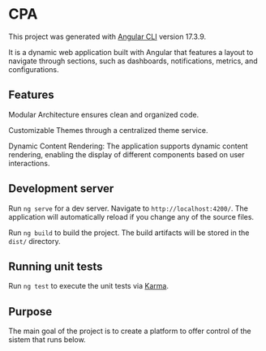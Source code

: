 # CPA

This project was generated with [Angular CLI](https://github.com/angular/angular-cli) version 17.3.9.

It is a dynamic web application built with Angular that features a layout to navigate through sections, such as dashboards, notifications, metrics, and configurations.

## Features

Modular Architecture ensures clean and organized code.

Customizable Themes through a centralized theme service.

Dynamic Content Rendering: The application supports dynamic content rendering, enabling the display of different components based on user interactions.


## Development server

Run `ng serve` for a dev server. Navigate to `http://localhost:4200/`. The application will automatically reload if you change any of the source files.

Run `ng build` to build the project. The build artifacts will be stored in the `dist/` directory.

## Running unit tests

Run `ng test` to execute the unit tests via [Karma](https://karma-runner.github.io).

## Purpose

The main goal of the project is to create a platform to offer control of the sistem that runs below.
